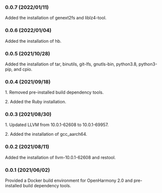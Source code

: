  ### 0.0.7 (2022/01/11)

Added the installation of genext2fs and liblz4-tool.

 ### 0.0.6 (2022/01/04)

Added the installation of hb.

 ### 0.0.5 (2021/10/28)

Added the installation of tar, binutils, git-lfs, gnutls-bin, python3.8, python3-pip, and cpio.

 ### 0.0.4 (2021/09/18)

1\. Removed pre-installed build dependency tools.

2\. Added the Ruby installation.

 ### 0.0.3 (2021/08/30)

1\. Updated LLVM from 10.0.1-62608 to 10.0.1-69957.

2\. Added the installation of gcc_aarch64.

 ### 0.0.2 (2021/08/11)

Added the installation of llvm-10.0.1-62608 and restool.

 ### 0.0.1 (2021/06/02)

Provided a Docker build environment for OpenHarmony 2.0 and pre-installed build dependency tools.